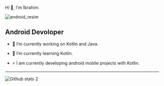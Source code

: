 Hi 👋, I'm İbrahim.
                                                                                                   
                                                                                                
![android_resim](https://user-images.githubusercontent.com/92909637/193442645-9127d8e5-8067-4b48-8caf-6e3bfd07f4c2.png)
                                                                                 
Android Devoloper
-------------------------------------------------

- 🔭 I’m currently working on Kotlin and Java.
- 🌱 I’m currently learning Kotlin.

- ⚡ I am currently developing android mobile projects with Kotlin.



-------------------------------------------------------------------------------------------------------------------------------------------------------------------------


![Github stats 2](https://github-readme-stats.vercel.app/api?username=Ibrahmdmr&show_icons=true&theme=radical)
